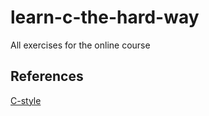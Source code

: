 # learn-c-the-hard-way
All exercises for the online course


## References

[C-style](https://github.com/mcinglis/c-style)
